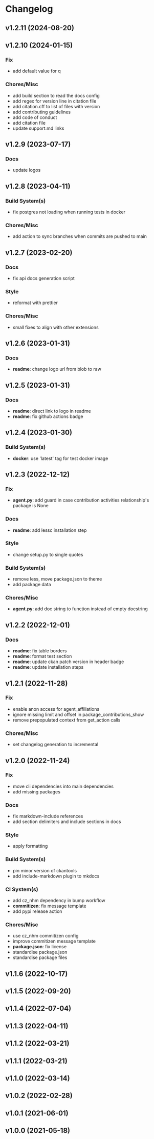 # Changelog

## v1.2.11 (2024-08-20)

## v1.2.10 (2024-01-15)

### Fix

- add default value for q

### Chores/Misc

- add build section to read the docs config
- add regex for version line in citation file
- add citation.cff to list of files with version
- add contributing guidelines
- add code of conduct
- add citation file
- update support.md links

## v1.2.9 (2023-07-17)

### Docs

- update logos

## v1.2.8 (2023-04-11)

### Build System(s)

- fix postgres not loading when running tests in docker

### Chores/Misc

- add action to sync branches when commits are pushed to main

## v1.2.7 (2023-02-20)

### Docs

- fix api docs generation script

### Style

- reformat with prettier

### Chores/Misc

- small fixes to align with other extensions

## v1.2.6 (2023-01-31)

### Docs

- **readme**: change logo url from blob to raw

## v1.2.5 (2023-01-31)

### Docs

- **readme**: direct link to logo in readme
- **readme**: fix github actions badge

## v1.2.4 (2023-01-30)

### Build System(s)

- **docker**: use 'latest' tag for test docker image

## v1.2.3 (2022-12-12)

### Fix

- **agent.py**: add guard in case contribution activities relationship's package is None

### Docs

- **readme**: add lessc installation step

### Style

- change setup.py to single quotes

### Build System(s)

- remove less, move package.json to theme
- add package data

### Chores/Misc

- **agent.py**: add doc string to function instead of empty docstring

## v1.2.2 (2022-12-01)

### Docs

- **readme**: fix table borders
- **readme**: format test section
- **readme**: update ckan patch version in header badge
- **readme**: update installation steps

## v1.2.1 (2022-11-28)

### Fix

- enable anon access for agent_affiliations
- ignore missing limit and offset in package_contributions_show
- remove prepopulated context from get_action calls

### Chores/Misc

- set changelog generation to incremental

## v1.2.0 (2022-11-24)

### Fix

- move cli dependencies into main dependencies
- add missing packages

### Docs

- fix markdown-include references
- add section delimiters and include sections in docs

### Style

- apply formatting

### Build System(s)

- pin minor version of ckantools
- add include-markdown plugin to mkdocs

### CI System(s)

- add cz_nhm dependency in bump workflow
- **commitizen**: fix message template
- add pypi release action

### Chores/Misc

- use cz_nhm commitizen config
- improve commitizen message template
- **package.json**: fix license
- standardise package.json
- standardise package files

## v1.1.6 (2022-10-17)

## v1.1.5 (2022-09-20)

## v1.1.4 (2022-07-04)

## v1.1.3 (2022-04-11)

## v1.1.2 (2022-03-21)

## v1.1.1 (2022-03-21)

## v1.1.0 (2022-03-14)

## v1.0.2 (2022-02-28)

## v1.0.1 (2021-06-01)

## v1.0.0 (2021-05-18)
